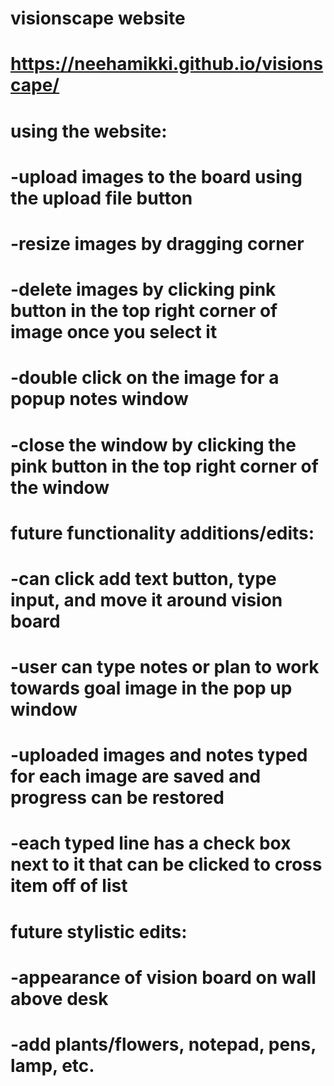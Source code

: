 # visionscape website
#   https://neehamikki.github.io/visionscape/
#
# using the website:
#   -upload images to the board using the upload file button
#   -resize images by dragging corner
#   -delete images by clicking pink button in the top right corner of image once you select it
#   -double click on the image for a popup notes window
#   -close the window by clicking the pink button in the top right corner of the window
#
# future functionality additions/edits:
#   -can click add text button, type input, and move it around vision board
#   -user can type notes or plan to work towards goal image in the pop up window
#   -uploaded images and notes typed for each image are saved and progress can be restored
#   -each typed line has a check box next to it that can be clicked to cross item off of list
#
# future stylistic edits:
#   -appearance of vision board on wall above desk
#   -add plants/flowers, notepad, pens, lamp, etc.
